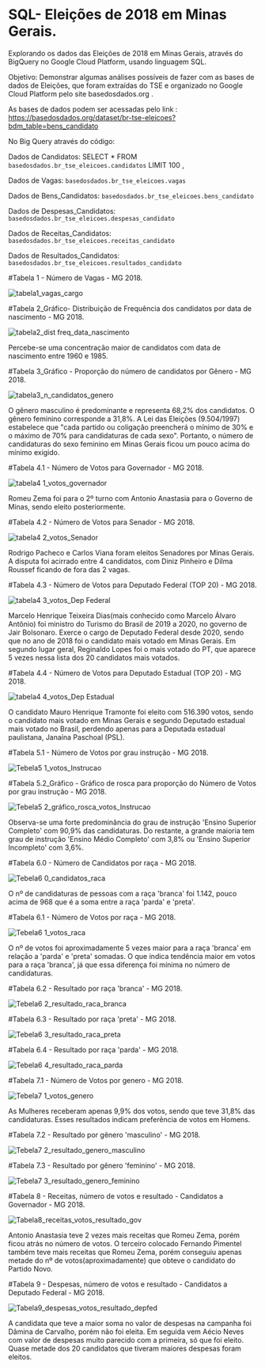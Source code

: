 # SQL- Eleições de 2018 em Minas Gerais.
Explorando os dados das Eleições de 2018 em Minas Gerais, através do BigQuery no Google Cloud Platform, usando linguagem SQL.

Objetivo: Demonstrar algumas análises possíveis de fazer com as bases de dados de Eleições, que foram extraídas do TSE e organizado no Google Cloud Platform pelo site basedosdados.org . 

As bases de dados podem ser acessadas pelo link : https://basedosdados.org/dataset/br-tse-eleicoes?bdm_table=bens_candidato

No Big Query através do código:

Dados de Candidatos: SELECT * FROM `basedosdados.br_tse_eleicoes.candidatos` LIMIT 100 ,

Dados de Vagas: `basedosdados.br_tse_eleicoes.vagas` 

Dados de Bens_Candidatos: `basedosdados.br_tse_eleicoes.bens_candidato` 

Dados de Despesas_Candidatos: `basedosdados.br_tse_eleicoes.despesas_candidato` 

Dados de Receitas_Candidatos: `basedosdados.br_tse_eleicoes.receitas_candidato` 

Dados de Resultados_Candidatos: `basedosdados.br_tse_eleicoes.resultados_candidato` 




#Tabela 1 - Número de Vagas - MG 2018.

![tabela1_vagas_cargo](https://user-images.githubusercontent.com/89020533/172913214-dfc85de8-cf20-4a73-aa90-f5952661b9e6.png)

#Tabela 2_Gráfico- Distribuição de Frequência dos candidatos por data de nascimento - MG 2018.

![tabela2_dist freq_data_nascimento](https://user-images.githubusercontent.com/89020533/172913755-8e27b9c1-ae24-4759-8020-f586955721c3.png)

Percebe-se uma concentração maior de candidatos com data de nascimento entre 1960 e 1985. 

#Tabela 3_Gráfico - Proporção do número de candidatos por Gênero - MG 2018.

![tabela3_n_candidatos_genero](https://user-images.githubusercontent.com/89020533/172914316-928b33cb-622b-4abc-b53e-7599c34d479a.png)

O gênero masculino é predominante e representa 68,2% dos candidatos. O gênero feminino corresponde a 31,8%. 
A Lei das Eleições (9.504/1997) estabelece que "cada partido ou coligação preencherá o mínimo de 30% e o máximo de 70% para candidaturas de cada sexo". Portanto, o número de candidaturas do sexo feminino em Minas Gerais ficou um pouco acima do mínimo exigido.

#Tabela 4.1 - Número de Votos para Governador - MG 2018.

![tabela4 1_votos_governador](https://user-images.githubusercontent.com/89020533/172915753-8adf9312-b480-4fd6-bbd2-79155ec0c666.png)

Romeu Zema foi para o 2º turno com Antonio Anastasia para o Governo de Minas, sendo eleito posteriormente.

#Tabela 4.2 - Número de Votos para Senador - MG 2018.

![tabela4 2_votos_Senador](https://user-images.githubusercontent.com/89020533/172915870-f8ccee4f-10c8-4c3c-aff9-4563a1f01d56.png)

Rodrigo Pacheco e Carlos Viana foram eleitos Senadores por Minas Gerais. A disputa foi acirrado entre 4 candidatos, com Diniz Pinheiro e Dilma Roussef ficando de fora das 2 vagas. 

#Tabela 4.3 - Número de Votos para Deputado Federal (TOP 20) - MG 2018.

![tabela4 3_votos_Dep Federal](https://user-images.githubusercontent.com/89020533/172915940-bb8d5915-7d3b-4de8-a861-17684c7cf075.png)

Marcelo Henrique Teixeira Dias(mais conhecido como Marcelo Álvaro Antônio) foi ministro do Turismo do Brasil de 2019 a 2020, no governo de Jair Bolsonaro. Exerce o cargo de Deputado Federal desde 2020, sendo que no ano de 2018 foi o candidato mais votado em Minas Gerais. 
Em segundo lugar geral, Reginaldo Lopes foi o mais votado do PT, que aparece 5 vezes nessa lista dos 20 candidatos mais votados.

#Tabela 4.4 - Número de Votos para Deputado Estadual (TOP 20) - MG 2018.

![tabela4 4_votos_Dep Estadual](https://user-images.githubusercontent.com/89020533/172915985-764e6616-e3b8-4529-8a9b-c66a59a3317a.png)

O candidato Mauro Henrique Tramonte foi eleito com 516.390 votos, sendo o candidato mais votado em Minas Gerais e segundo Deputado estadual mais votado no Brasil, perdendo apenas para a Deputada estadual paulistana, Janaína Paschoal (PSL).

#Tabela 5.1 - Número de Votos por grau instrução - MG 2018.

![Tebela5 1_votos_Instrucao](https://user-images.githubusercontent.com/89020533/172916566-753f4285-0bdd-42c8-8028-b6ecc0aacd7b.png)

#Tabela 5.2_Gráfico - Gráfico de rosca para proporção do Número de Votos por grau instrução - MG 2018.

![Tebela5 2_gráfico_rosca_votos_Instrucao](https://user-images.githubusercontent.com/89020533/172916915-ee111e43-6b7e-4568-87aa-df8206cd4a0a.png)

Observa-se uma forte predominância do grau de instrução 'Ensino Superior Completo' com 90,9% das candidaturas. Do restante, a grande maioria tem grau de instrução 'Ensino Médio Completo' com 3,8% ou 'Ensino Superior Incompleto' com 3,6%. 

#Tabela 6.0 - Número de Candidatos por raça - MG 2018.

![Tebela6 0_candidatos_raca](https://user-images.githubusercontent.com/89020533/172931147-b5779dbe-23ef-4c3d-b666-59fb2e452285.png)

O nº de candidaturas de pessoas com a raça 'branca' foi 1.142, pouco acima de 968 que é a soma entre a raça 'parda' e 'preta'.

#Tabela 6.1 - Número de Votos por raça - MG 2018.

![Tebela6 1_votos_raca](https://user-images.githubusercontent.com/89020533/172918324-6663691f-380c-48ec-8e9e-c816de262c60.png)

O nº de votos foi aproximadamente 5 vezes maior para a raça 'branca' em relação a 'parda' e 'preta' somadas. O que indica tendência maior em votos para a raça 'branca', já que essa diferença foi mínima no número de candidaturas. 

#Tabela 6.2 - Resultado por raça 'branca' - MG 2018.

![Tebela6 2_resultado_raca_branca](https://user-images.githubusercontent.com/89020533/172918812-a4a45c58-b6d2-4f93-9d68-a13d357063f5.png)

#Tabela 6.3 - Resultado por raça 'preta' - MG 2018.

![Tebela6 3_resultado_raca_preta](https://user-images.githubusercontent.com/89020533/172918919-ba775c4a-4159-4f50-a40b-1b8273bb8a5b.png)

#Tabela 6.4 - Resultado por raça 'parda' - MG 2018.

![Tebela6 4_resultado_raca_parda](https://user-images.githubusercontent.com/89020533/172934221-b5125209-451a-4b94-a1c6-ec9dd1e81809.png)

#Tabela 7.1 - Número de Votos por genero - MG 2018.

![Tebela7 1_votos_genero](https://user-images.githubusercontent.com/89020533/172918983-8535258a-6078-463a-8b4e-0ad5373e32b9.png)

As Mulheres receberam apenas 9,9% dos votos, sendo que teve 31,8% das candidaturas. Esses resultados indicam preferência de votos em Homens.

#Tabela 7.2 - Resultado por gênero 'masculino' - MG 2018.

![Tebela7 2_resultado_genero_masculino](https://user-images.githubusercontent.com/89020533/172919030-273f88ea-b778-40ad-b2a3-e1f0c6e80ce5.png)

#Tabela 7.3 - Resultado por gênero 'feminino' - MG 2018.

![Tebela7 3_resultado_genero_feminino](https://user-images.githubusercontent.com/89020533/172919065-99a932d8-3cbf-4377-8b0e-26100b3abae3.png)

#Tabela 8 - Receitas, número de votos e resultado - Candidatos a Governador - MG 2018.

![Tabela8_receitas_votos_resultado_gov](https://user-images.githubusercontent.com/89020533/172947502-84354917-81a4-4ead-b88e-240ad1f664a8.png)

Antonio Anastasia teve 2 vezes mais receitas que Romeu Zema, porém ficou atrás no número de votos. 
O terceiro colocado Fernando Pimentel também teve mais receitas que Romeu Zema, porém conseguiu apenas metade do nº de votos(aproximadamente) que obteve o candidato do Partido Novo.

#Tabela 9 - Despesas, número de votos e resultado - Candidatos a Deputado Federal - MG 2018.

![Tabela9_despesas_votos_resultado_depfed](https://user-images.githubusercontent.com/89020533/172949262-5bec633a-5f61-4eab-af61-1321120b7fd0.png)

A candidata que teve a maior soma no valor de despesas na campanha foi Dâmina de Carvalho, porém não foi eleita. 
Em seguida vem Aécio Neves com valor de despesas muito parecido com a primeira, só que foi eleito. 
Quase metade dos 20 candidatos que tiveram maiores despesas foram eleitos. 

